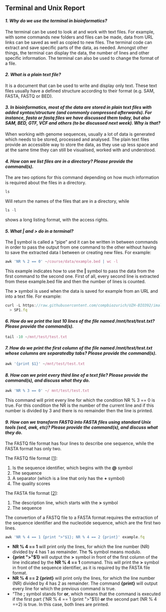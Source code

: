 ## Terminal and Unix Report

#### *1. Why do we use the terminal in bioinformatics?*

The terminal can be used to look at and work with text files. For example, with some commands new folders and files can be made, data from URL links can be saved as well as copied to new files. The terminal code can extract and save specific parts of the data, as needed. Amongst other things, the terminal can display the data, the number of lines and other specific information. The terminal can also be used to change the format of a file.

#### *2. What is a plain text file?*

It is a document that can be used to write and display only text. These text files usually have a defined structure according to their format (e.g. SAM, FASTA, FASTQ or BED).


#### *3. In bioinformatics, most of the data are stored in plain text files with added syntax/structure (and commonly compressed afterwards). For instance, fasta or fastq files we have discussed them today, but also SAM, BED, GTF, VCF and others (to be discussed next week). Why is that?*

When working with genome sequences, usually a lot of data is generated which needs to be stored, processed and analysed. The plain text files provide an accessible way to store the data, as they use up less space and at the same time they can still be visualised, worked with and understood.

#### *4. How can we list files are in a directory? Please provide the command(s).*

The are two options for this command depending on how much information is required about the files in a directory. 
```javascript
ls 
```
Will return the names of the files that are in a directory, while
```javascript
ls -l
```
shows a long listing format, with the access rights.

#### *5. What | and > do in a terminal?*

The **|** symbol is called a “pipe” and it can be written in between commands in order to pass the output from one command to the other without having to save the extracted data I between or creating new files.
For example:
```javascript
awk 'NR % 2 == 0' ~/course/data/example.bed | wc -l
```
This example indicates how to use the **|** symbol to pass the data from the first command to the second one. First of all, every second line is extracted from these example.bed file and then the number of lines is counted.

The **>** symbol is used when the data is saved for example from an URL and into a text file. 
For example:
```javascript
curl -L https://raw.githubusercontent.com/compbiozurich/UZH-BIO392/imallona/course-material/2020/imallona/examples/SP1.fq  
  > SP1.fq
```

#### *6. How do we print the last 10 lines of the file named /mnt/test/test.txt? Please provide the command(s).*

```javascript
tail -10 ~/mnt/test/test.txt
```


#### *7. How do we print the first column of the file named /mnt/test/test.txt whose columns are separatedby tabs? Please provide the command(s).*

```javascript
awk '{print $1}' ~/mnt/test/test.txt 
```

#### *8. How can we print every third line of a text file? Please provide the command(s), and discuss what they do.*
```javascript
awk 'NR % 3 == 0' ~/ mnt/test/test.txt 
```
This command will print every line for which the condition NR % 3 == 0 is true. For this condition the NR is the number of the current line and if this number is divided by 3 and there is no remainder then the line is printed.

#### *9. How can we transform FASTQ into FASTA files using standard Unix tools (sed, awk, etc)? Please provide the command(s), and discuss what they do.*

The FASTQ file format has four lines to describe one sequence, while the FASTA format has only two. 

The FASTQ file format [[1]]:
  1. Is the sequence identifier, which begins with the **@** symbol
  2. The sequence
  3. A separator (which is a line that only has the **+** symbol)
  4. The quality scores 

The FASTA file format [[2]]: 
  1. The description line, which starts with the **>** symbol
  2. The sequence 

The convertion of a FASTQ file to a FASTA format requires the extraction of the sequence identifier and the nucleotide sequence, which are the first two lines.

```javascript
awk 'NR % 4 == 1 {print ">"$1}; NR % 4 == 2 {print}' example.fq
```
 * **NR % 4 == 1** will print only the lines, for which the line number (NR) divided by 4 has 1 as remainder. The **%** symbol means modulo.
 * **{print ">"$1}** will output the **>** symbol in front of the first column of the line indicated by the **NR % 4 == 1** command. This will print the **>** symbol in front of the sequence identifier, as it is required by the FASTA file format. 
 * **NR % 4 == 2 {print}** will print only the lines, for which the line number (NR) divided by 4 has 2 as remainder. The command **{print}** will output every line for which the previous command is true.
 * “The **;** symbol stands for **or**, which means that the command is executed if the first part ('NR % 4 == 1 {print ">"$1}) **or** the second part (NR % 4 ==2) is true. In this case, both lines are printed. 


[1]: https://support.illumina.com/bulletins/2016/04/fastq-files-explained.html
[2]: https://zhanglab.ccmb.med.umich.edu/FASTA/
